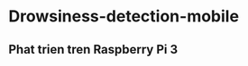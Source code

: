 # Drowsiness-detection-mobile
Phat trien tren Raspberry Pi 3
-----------------------------------------------------------------------------

